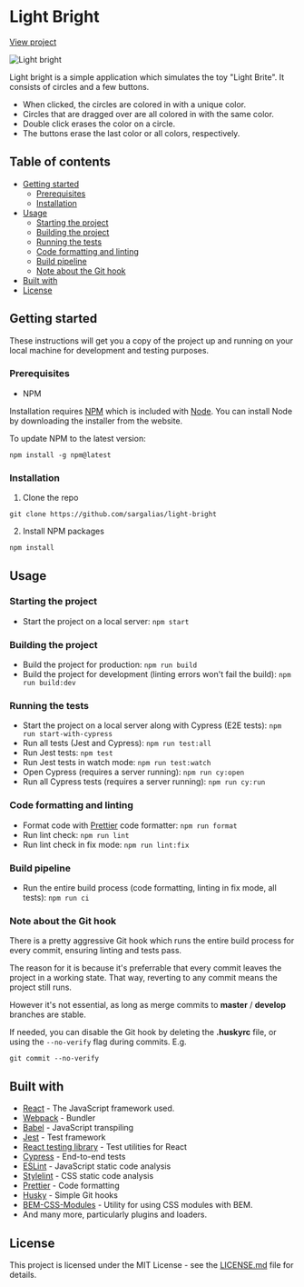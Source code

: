 # Light Bright

[View project](https://sargalias-light-bright.netlify.com)

![Light bright](./screenshot.png)

Light bright is a simple application which simulates the toy "Light Brite". It consists of circles and a few buttons.

- When clicked, the circles are colored in with a unique color.
- Circles that are dragged over are all colored in with the same color.
- Double click erases the color on a circle.
- The buttons erase the last color or all colors, respectively.

## Table of contents

- [Getting started](#getting-started)
  - [Prerequisites](#prerequisites)
  - [Installation](#installation)
- [Usage](#usage)
  - [Starting the project](#starting-the-project)
  - [Building the project](#building-the-project)
  - [Running the tests](#running-the-tests)
  - [Code formatting and linting](#code-formatting-and-linting)
  - [Build pipeline](#build-pipeline)
  - [Note about the Git hook](#note-about-the-git-hook)
- [Built with](#built-with)
- [License](#license)

## Getting started

These instructions will get you a copy of the project up and running on your local machine for development and testing purposes.

### Prerequisites

- NPM

Installation requires [NPM](https://www.npmjs.com/) which is included with [Node](https://nodejs.org/). You can install Node by downloading the installer from the website.

To update NPM to the latest version:

```
npm install -g npm@latest
```

### Installation

1. Clone the repo

```
git clone https://github.com/sargalias/light-bright
```

2. Install NPM packages

```
npm install
```

## Usage

### Starting the project

- Start the project on a local server: `npm start`

### Building the project

- Build the project for production: `npm run build`
- Build the project for development (linting errors won't fail the build): `npm run build:dev`

### Running the tests

- Start the project on a local server along with Cypress (E2E tests): `npm run start-with-cypress`
- Run all tests (Jest and Cypress): `npm run test:all`
- Run Jest tests: `npm test`
- Run Jest tests in watch mode: `npm run test:watch`
- Open Cypress (requires a server running): `npm run cy:open`
- Run all Cypress tests (requires a server running): `npm run cy:run`

### Code formatting and linting

- Format code with [Prettier](https://prettier.io) code formatter: `npm run format`
- Run lint check: `npm run lint`
- Run lint check in fix mode: `npm run lint:fix`

### Build pipeline

- Run the entire build process (code formatting, linting in fix mode, all tests): `npm run ci`

### Note about the Git hook

There is a pretty aggressive Git hook which runs the entire build process for every commit, ensuring linting and tests pass.

The reason for it is because it's preferrable that every commit leaves the project in a working state. That way, reverting to any commit means the project still runs.

However it's not essential, as long as merge commits to **master** / **develop** branches are stable.

If needed, you can disable the Git hook by deleting the **.huskyrc** file, or using the `--no-verify` flag during commits. E.g.

```
git commit --no-verify
```

## Built with

- [React](https://reactjs.org/) - The JavaScript framework used.
- [Webpack](https://webpack.js.org/) - Bundler
- [Babel](https://babeljs.io/) - JavaScript transpiling
- [Jest](https://jestjs.io/) - Test framework
- [React testing library](https://github.com/testing-library/react-testing-library) - Test utilities for React
- [Cypress](https://www.cypress.io/) - End-to-end tests
- [ESLint](https://eslint.org/) - JavaScript static code analysis
- [Stylelint](https://stylelint.io/) - CSS static code analysis
- [Prettier](https://prettier.io/) - Code formatting
- [Husky](https://github.com/typicode/husky) - Simple Git hooks
- [BEM-CSS-Modules](https://github.com/Connormiha/bem-css-modules) - Utility for using CSS modules with BEM.
- And many more, particularly plugins and loaders.

## License

This project is licensed under the MIT License - see the [LICENSE.md](LICENSE.md) file for details.
